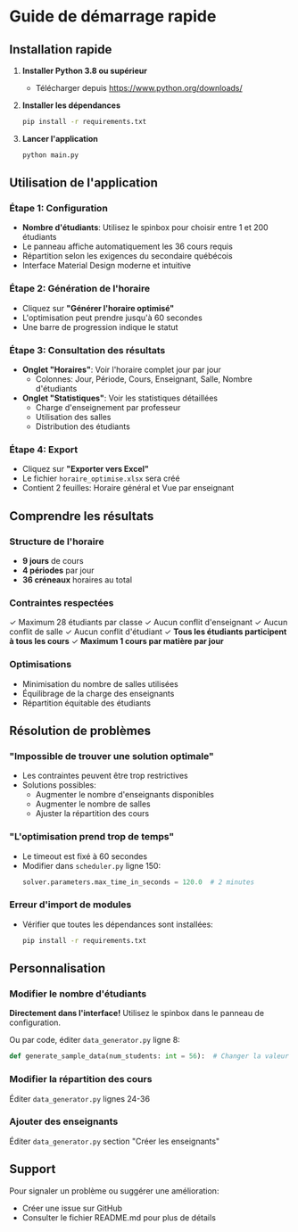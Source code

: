 # Guide de démarrage rapide

## Installation rapide

1. **Installer Python 3.8 ou supérieur**
   - Télécharger depuis https://www.python.org/downloads/

2. **Installer les dépendances**
   ```bash
   pip install -r requirements.txt
   ```

3. **Lancer l'application**
   ```bash
   python main.py
   ```

## Utilisation de l'application

### Étape 1: Configuration
- **Nombre d'étudiants**: Utilisez le spinbox pour choisir entre 1 et 200 étudiants
- Le panneau affiche automatiquement les 36 cours requis
- Répartition selon les exigences du secondaire québécois
- Interface Material Design moderne et intuitive

### Étape 2: Génération de l'horaire
- Cliquez sur **"Générer l'horaire optimisé"**
- L'optimisation peut prendre jusqu'à 60 secondes
- Une barre de progression indique le statut

### Étape 3: Consultation des résultats
- **Onglet "Horaires"**: Voir l'horaire complet jour par jour
  - Colonnes: Jour, Période, Cours, Enseignant, Salle, Nombre d'étudiants
- **Onglet "Statistiques"**: Voir les statistiques détaillées
  - Charge d'enseignement par professeur
  - Utilisation des salles
  - Distribution des étudiants

### Étape 4: Export
- Cliquez sur **"Exporter vers Excel"**
- Le fichier `horaire_optimise.xlsx` sera créé
- Contient 2 feuilles: Horaire général et Vue par enseignant

## Comprendre les résultats

### Structure de l'horaire
- **9 jours** de cours
- **4 périodes** par jour
- **36 créneaux** horaires au total

### Contraintes respectées
✓ Maximum 28 étudiants par classe
✓ Aucun conflit d'enseignant
✓ Aucun conflit de salle
✓ Aucun conflit d'étudiant
✓ **Tous les étudiants participent à tous les cours**
✓ **Maximum 1 cours par matière par jour**

### Optimisations
- Minimisation du nombre de salles utilisées
- Équilibrage de la charge des enseignants
- Répartition équitable des étudiants

## Résolution de problèmes

### "Impossible de trouver une solution optimale"
- Les contraintes peuvent être trop restrictives
- Solutions possibles:
  - Augmenter le nombre d'enseignants disponibles
  - Augmenter le nombre de salles
  - Ajuster la répartition des cours

### "L'optimisation prend trop de temps"
- Le timeout est fixé à 60 secondes
- Modifier dans `scheduler.py` ligne 150:
  ```python
  solver.parameters.max_time_in_seconds = 120.0  # 2 minutes
  ```

### Erreur d'import de modules
- Vérifier que toutes les dépendances sont installées:
  ```bash
  pip install -r requirements.txt
  ```

## Personnalisation

### Modifier le nombre d'étudiants
**Directement dans l'interface!** Utilisez le spinbox dans le panneau de configuration.

Ou par code, éditer `data_generator.py` ligne 8:
```python
def generate_sample_data(num_students: int = 56):  # Changer la valeur par défaut
```

### Modifier la répartition des cours
Éditer `data_generator.py` lignes 24-36

### Ajouter des enseignants
Éditer `data_generator.py` section "Créer les enseignants"

## Support

Pour signaler un problème ou suggérer une amélioration:
- Créer une issue sur GitHub
- Consulter le fichier README.md pour plus de détails
